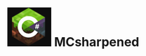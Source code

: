 # <img src="https://github.com/HeDeAnTheonlyone/MCsharpened/blob/master/MCsharpened/assets/amandin's_mchsarp_inverted.png" width="100"> MCsharpened
